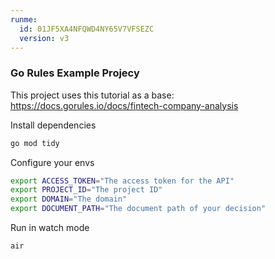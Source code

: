 ```yaml
---
runme:
  id: 01JF5XA4NFQWD4NY65V7VFSEZC
  version: v3
---
```


### Go Rules Example Projecy

This project uses this tutorial as a base: https://docs.gorules.io/docs/fintech-company-analysis

Install dependencies

```sh {"id":"01JF5XEKYN7206XNA53TKWV695"}
go mod tidy
```

Configure your envs

```sh {"id":"01JF5XV2VJPX8Q46TE0VGAX27M"}
export ACCESS_TOKEN="The access token for the API"
export PROJECT_ID="The project ID"
export DOMAIN="The domain"
export DOCUMENT_PATH="The document path of your decision"
```

Run in watch mode

```sh {"id":"01JF5XFS7P6PTSB9WYFYDB9ZR9"}
air
```